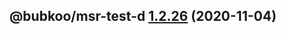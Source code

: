 ## @bubkoo/msr-test-d [1.2.26](https://github.com/bubkoo/monorepo-semantic-release/compare/@bubkoo/msr-test-d@1.2.25...@bubkoo/msr-test-d@1.2.26) (2020-11-04)
